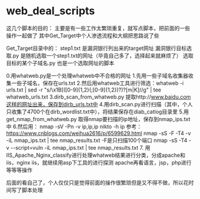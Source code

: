 # web_deal_scripts
这几个脚本的目的：
主要是有一些工作太繁琐重复，就写点脚本，把前面的一些操作一起做了
其中Get_Target中个人渗透流程和大纲把思路说了些


Get_Target目录中的：
    step1.txt        是漏洞银行列出来的target网址
    漏洞银行目标选取.py    是随机选取一个step1.txt的网址（毕竟自己多了，选择起来就麻烦了）
    选取目标的某个子域名.py    也是一个选取网址的脚本

0.用whatweb.py是一个处理whatweb中不合格的网址
1.先用一些子域名收集器收集一些子域名，保存在urls.txt
2.然后用whatweb工具进行筛选：whatweb -i urls.txt | sed -r "s/\x1B\[([0-9]{1,2}(;[0-9]{1,2})?)?[m|K]//g" | tee whatweb_urls.txt
3.dirb_scan_from_whatweb.py  提取http://www.baidu.com这样的网址出来，保存到dirb_urls.txt中
4.用dirb_scan.py进行扫描（其中，个人只收集了4700个在dirb_wordlist.txt中），将结果保存在diab_catlog目录里
5.用get_nmap_from_whatweb.py   取得nmap要扫描的ip地址，保存到nmap_ips.txt中
6.然后用：
nmap -sV -Pn -v ip,ip,ip
nikto -h ip
参考：https://www.cnblogs.com/weihua2616/p/6599629.html
nmap -sS -F -T4 -v -iL nmap_ips.txt | tee nmap_results.txt   -F是只扫描100个端口
nmap -sS -T4 -v --script=vuln -iL nmap_ips.txt | tee nmap_results.txt
7.
用IIS_Apache_Nginx_classify进行处理whatweb结果进行分类，分成apache和iis，nginx
iis，就继续用asp下工具的进行探测
apache再看语言，jsp，php进行等等等操作


后面的看自己了，个人仅仅只是觉得前面的操作很繁琐但是又不得不做，所以花时间写了脚本处理

